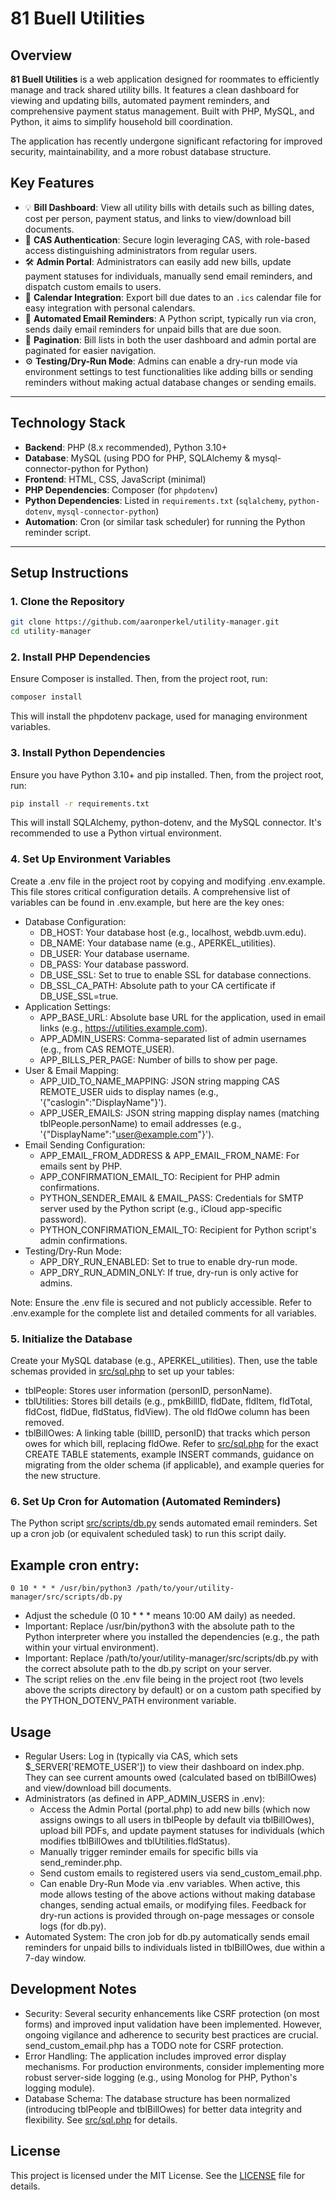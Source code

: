 # 81 Buell Utilities

## Overview
**81 Buell Utilities** is a web application designed for roommates to efficiently manage and track shared utility bills. It features a clean dashboard for viewing and updating bills, automated payment reminders, and comprehensive payment status management. Built with PHP, MySQL, and Python, it aims to simplify household bill coordination.

The application has recently undergone significant refactoring for improved security, maintainability, and a more robust database structure.

## Key Features
- 💡 **Bill Dashboard**: View all utility bills with details such as billing dates, cost per person, payment status, and links to view/download bill documents.
- 🔐 **CAS Authentication**: Secure login leveraging CAS, with role-based access distinguishing administrators from regular users.
- 🛠 **Admin Portal**: Administrators can easily add new bills, update payment statuses for individuals, manually send email reminders, and dispatch custom emails to users.
- 📅 **Calendar Integration**: Export bill due dates to an `.ics` calendar file for easy integration with personal calendars.
- 📧 **Automated Email Reminders**: A Python script, typically run via cron, sends daily email reminders for unpaid bills that are due soon.
-  📄 **Pagination**: Bill lists in both the user dashboard and admin portal are paginated for easier navigation.
- ⚙️ **Testing/Dry-Run Mode**: Admins can enable a dry-run mode via environment settings to test functionalities like adding bills or sending reminders without making actual database changes or sending emails.

---

## Technology Stack
- **Backend**: PHP (8.x recommended), Python 3.10+
- **Database**: MySQL (using PDO for PHP, SQLAlchemy & mysql-connector-python for Python)
- **Frontend**: HTML, CSS, JavaScript (minimal)
- **PHP Dependencies**: Composer (for `phpdotenv`)
- **Python Dependencies**: Listed in `requirements.txt` (`sqlalchemy`, `python-dotenv`, `mysql-connector-python`)
- **Automation**: Cron (or similar task scheduler) for running the Python reminder script.

---

## Setup Instructions

### 1. Clone the Repository
```bash
git clone https://github.com/aaronperkel/utility-manager.git
cd utility-manager
```

### 2. Install PHP Dependencies

Ensure Composer is installed. Then, from the project root, run:

```bash
composer install
```
This will install the phpdotenv package, used for managing environment variables.

### 3. Install Python Dependencies

Ensure you have Python 3.10+ and pip installed. Then, from the project root, run:

```bash
pip install -r requirements.txt
```
This will install SQLAlchemy, python-dotenv, and the MySQL connector. It's recommended to use a Python virtual environment.

### 4. Set Up Environment Variables

Create a .env file in the project root by copying and modifying .env.example. This file stores critical configuration details. A comprehensive list of variables can be found in .env.example, but here are the key ones:

- Database Configuration:
  - DB_HOST: Your database host (e.g., localhost, webdb.uvm.edu).
  - DB_NAME: Your database name (e.g., APERKEL_utilities).
  - DB_USER: Your database username.
  - DB_PASS: Your database password.
  - DB_USE_SSL: Set to true to enable SSL for database connections.
  - DB_SSL_CA_PATH: Absolute path to your CA certificate if DB_USE_SSL=true.
- Application Settings:
  - APP_BASE_URL: Absolute base URL for the application, used in email links (e.g., https://utilities.example.com).
  - APP_ADMIN_USERS: Comma-separated list of admin usernames (e.g., from CAS REMOTE_USER).
  - APP_BILLS_PER_PAGE: Number of bills to show per page.
- User & Email Mapping:
  - APP_UID_TO_NAME_MAPPING: JSON string mapping CAS REMOTE_USER uids to display names (e.g., '{"caslogin":"DisplayName"}').
  - APP_USER_EMAILS: JSON string mapping display names (matching tblPeople.personName) to email addresses (e.g., '{"DisplayName":"user@example.com"}').
- Email Sending Configuration:
  - APP_EMAIL_FROM_ADDRESS & APP_EMAIL_FROM_NAME: For emails sent by PHP.
  - APP_CONFIRMATION_EMAIL_TO: Recipient for PHP admin confirmations.
  - PYTHON_SENDER_EMAIL & EMAIL_PASS: Credentials for SMTP server used by the Python script (e.g., iCloud app-specific password).
  - PYTHON_CONFIRMATION_EMAIL_TO: Recipient for Python script's admin confirmations.
- Testing/Dry-Run Mode:
  - APP_DRY_RUN_ENABLED: Set to true to enable dry-run mode.
  - APP_DRY_RUN_ADMIN_ONLY: If true, dry-run is only active for admins.

Note: Ensure the .env file is secured and not publicly accessible. Refer to .env.example for the complete list and detailed comments for all variables.

### 5. Initialize the Database

Create your MySQL database (e.g., APERKEL_utilities). Then, use the table schemas provided in [src/sql.php](src/sql.php) to set up your tables:

- tblPeople: Stores user information (personID, personName).
- tblUtilities: Stores bill details (e.g., pmkBillID, fldDate, fldItem, fldTotal, fldCost, fldDue, fldStatus, fldView). The old fldOwe column has been removed.
- tblBillOwes: A linking table (billID, personID) that tracks which person owes for which bill, replacing fldOwe.
Refer to [src/sql.php](src/sql.php) for the exact CREATE TABLE statements, example INSERT commands, guidance on migrating from the older schema (if applicable), and example queries for the new structure.

### 6. Set Up Cron for Automation (Automated Reminders)

The Python script [src/scripts/db.py](src/scripts/db.py) sends automated email reminders. Set up a cron job (or equivalent scheduled task) to run this script daily.

## Example cron entry:

```cron
0 10 * * * /usr/bin/python3 /path/to/your/utility-manager/src/scripts/db.py
```
- Adjust the schedule (0 10 * * * means 10:00 AM daily) as needed.
- Important: Replace /usr/bin/python3 with the absolute path to the Python interpreter where you installed the dependencies (e.g., the path within your virtual environment).
- Important: Replace /path/to/your/utility-manager/src/scripts/db.py with the correct absolute path to the db.py script on your server.
- The script relies on the .env file being in the project root (two levels above the scripts directory by default) or on a custom path specified by the PYTHON_DOTENV_PATH environment variable.

## Usage

- Regular Users: Log in (typically via CAS, which sets $_SERVER['REMOTE_USER']) to view their dashboard on index.php. They can see current amounts owed (calculated based on tblBillOwes) and view/download bill documents.
- Administrators (as defined in APP_ADMIN_USERS in .env):
  - Access the Admin Portal (portal.php) to add new bills (which now assigns owings to all users in tblPeople by default via tblBillOwes), upload bill PDFs, and update payment statuses for individuals (which modifies tblBillOwes and tblUtilities.fldStatus).
  - Manually trigger reminder emails for specific bills via send_reminder.php.
  - Send custom emails to registered users via send_custom_email.php.
  - Can enable Dry-Run Mode via .env variables. When active, this mode allows testing of the above actions without making database changes, sending actual emails, or modifying files. Feedback for dry-run actions is provided through on-page messages or console logs (for db.py).
- Automated System: The cron job for db.py automatically sends email reminders for unpaid bills to individuals listed in tblBillOwes, due within a 7-day window.

## Development Notes
- Security: Several security enhancements like CSRF protection (on most forms) and improved input validation have been implemented. However, ongoing vigilance and adherence to security best practices are crucial. send_custom_email.php has a TODO note for CSRF protection.
- Error Handling: The application includes improved error display mechanisms. For production environments, consider implementing more robust server-side logging (e.g., using Monolog for PHP, Python's logging module).
- Database Schema: The database structure has been normalized (introducing tblPeople and tblBillOwes) for better data integrity and flexibility. See [src/sql.php](src/sql.php) for details.

## License
This project is licensed under the MIT License. See the [LICENSE](LICENSE) file for details.
